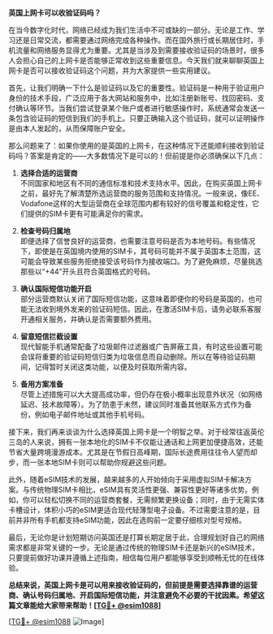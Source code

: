 **英国上网卡可以收验证码吗？**

在当今数字化时代，网络已经成为我们生活中不可或缺的一部分。无论是工作、学习还是日常交流，都需要通过网络完成各种操作。而在国外旅行或长期居住时，手机流量和网络服务显得尤为重要。尤其是当涉及到需要接收验证码的场景时，很多人会担心自己的上网卡是否能够正常收到这些重要信息。今天我们就来聊聊英国上网卡是否可以接收验证码这个问题，并为大家提供一些实用建议。

首先，让我们明确一下什么是验证码以及它的重要性。验证码是一种用于验证用户身份的技术手段，广泛应用于各大网站和服务中，比如注册新账号、找回密码、支付确认等环节。当我们尝试登录某个账户或者进行敏感操作时，系统通常会发送一条包含验证码的短信到我们的手机上。只要正确输入这个验证码，就可以证明操作是由本人发起的，从而保障账户安全。

那么问题来了：如果你使用的是英国的上网卡，在这种情况下还能顺利接收到验证码吗？答案是肯定的——大多数情况下是可以的！但前提是你必须确保以下几点：

1. **选择合适的运营商**  
   不同国家和地区有不同的通信标准和技术支持水平。因此，在购买英国上网卡之前，最好先了解清楚所选运营商的服务范围和支持情况。一般来说，像EE、Vodafone这样的大型运营商在全球范围内都有较好的信号覆盖和稳定性，它们提供的SIM卡更有可能满足你的需求。

2. **检查号码归属地**  
   即便选择了信誉良好的运营商，也需要注意号码是否为本地号码。有些情况下，即使是在英国境内使用的SIM卡，其号码可能并不属于英国本土范围，这可能会导致某些服务拒绝接受该号码作为接收端口。为了避免麻烦，尽量挑选那些以“+44”开头且符合英国格式的号码。

3. **确认国际短信功能开启**  
   部分运营商默认关闭了国际短信功能，这意味着即便你的号码是英国的，也可能无法收到境外发来的验证码短信。因此，在激活SIM卡后，请务必联系客服开通相关服务，并确认是否需要额外费用。

4. **留意短信拦截设置**  
   现代智能手机通常配备了垃圾邮件过滤器或广告屏蔽工具，有时这些设置可能会误将重要的验证码短信归类为垃圾信息而自动删除。所以在等待验证码期间，记得暂时关闭这类功能，以便及时获取所需内容。

5. **备用方案准备**  
   尽管上述措施可以大大提高成功率，但仍存在极小概率出现意外状况（如网络延迟、技术故障等）。为了防患于未然，建议同时准备其他联系方式作为备份，例如电子邮件地址或其他手机号码。

接下来，我们再来谈谈为什么选择英国上网卡是一个明智之举。对于经常往返英伦三岛的人来说，拥有一张本地化的SIM卡不仅能让通话和上网更加便捷高效，还能节省大量跨境漫游成本。尤其是在节假日高峰期，国际长途费用往往令人望而却步，而一张本地SIM卡则可以帮助你规避这些问题。

此外，随着eSIM技术的发展，越来越多的人开始倾向于采用虚拟SIM卡解决方案。与传统物理SIM卡相比，eSIM具有灵活性更强、兼容性更好等诸多优势。例如，你可以轻松切换不同的运营商套餐，无需频繁更换设备；同时，由于无需实体卡槽设计，体积小巧的eSIM更适合现代轻薄型电子设备。不过需要注意的是，目前并非所有手机都支持eSIM功能，因此在选购前一定要仔细核对型号规格。

最后，无论你是计划短期访问英国还是打算长期定居于此，合理规划好自己的网络需求都是非常关键的一步。无论是通过传统的物理SIM卡还是新兴的eSIM技术，只要提前做好功课并遵循上述指南，相信每位用户都能够享受到顺畅无忧的在线体验。

**总结来说，英国上网卡是可以用来接收验证码的，但前提是需要选择靠谱的运营商、确认号码归属地、开启国际短信功能，并注意避免不必要的干扰因素。希望这篇文章能给大家带来帮助！[[TG💪+ @esim1088](https://t.me/s/esim1088)]**

[[TG💪+ @esim1088](https://t.me/s/esim1088) ![Image](https://i.postimg.cc/4NQfJmqS/Snipaste-2025-05-13-00-14-12.png)]